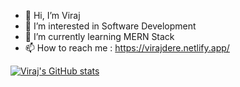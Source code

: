- 👋 Hi, I’m Viraj
- 👀 I’m interested in Software Development
- 🌱 I’m currently learning MERN Stack
- 📫 How to reach me : https://virajdere.netlify.app/

[![Viraj's GitHub stats](https://github-readme-stats.vercel.app/api?username=vdere)](https://github.com/vdere/github-readme-stats)

<!---
vdere/vdere is a ✨ special ✨ repository because its `README.md` (this file) appears on your GitHub profile.
You can click the Preview link to take a look at your changes.
--->
